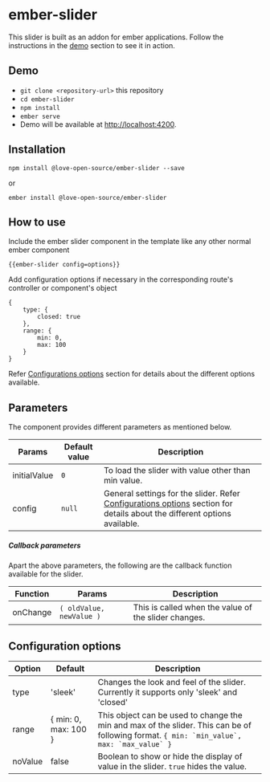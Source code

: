 # ember-slider

This slider is built as an addon for ember applications. Follow the instructions in the [demo](/#demo) section to see it in action.

## Demo

* `git clone <repository-url>` this repository
* `cd ember-slider`
* `npm install`
* `ember serve`
* Demo will be available at [http://localhost:4200](http://localhost:4200).

## Installation
```
npm install @love-open-source/ember-slider --save
```
or
```
ember install @love-open-source/ember-slider
```
## How to use
Include the ember slider component in the template like any other normal ember component
```
{{ember-slider config=options}}
```
Add configuration options if necessary in the corresponding route's controller or component's object
```
{
    type: {
        closed: true
    },
    range: {
        min: 0,
        max: 100
    }
}
```
Refer [Configurations options](/#configuration-options) section for details about the different options available.

## Parameters

The component provides different parameters as mentioned below.

| Params | Default value | Description |
| --- | --- | --- |
| initialValue | ```0``` | To load the slider with value other than min value. |
| config | ```null``` | General settings for the slider. Refer [Configurations options](/#configuration-options) section for details about the different options available. |

##### Callback parameters

Apart the above parameters, the following are the callback function available for the slider.

| Function | Params | Description |
| --- | --- | --- |
| onChange | ```( oldValue, newValue )``` | This is called when the value of the slider changes. |

## Configuration options

| Option | Default | Description |
| --- | --- | --- |
| type | 'sleek' | Changes the look and feel of the slider. Currently it supports only 'sleek' and 'closed' |
| range | { min: 0, max: 100 } | This object can be used to change the min and max of the slider. This can be of following format. ```{ min: `min_value`, max: `max_value` }``` |
| noValue | false | Boolean to show or hide the display of value in the slider. ```true``` hides the value. |